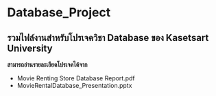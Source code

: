 # Database_Project

## รวมไฟล์งานสำหรับโปรเจควิชา Database ของ Kasetsart University

**สามารถอ่านรายละเอียดโปรเจคได้จาก**
- Movie Renting Store Database Report.pdf
- MovieRentalDatabase_Presentation.pptx
